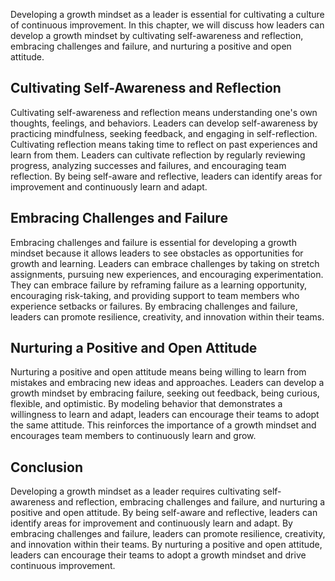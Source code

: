 
Developing a growth mindset as a leader is essential for cultivating a culture of continuous improvement. In this chapter, we will discuss how leaders can develop a growth mindset by cultivating self-awareness and reflection, embracing challenges and failure, and nurturing a positive and open attitude.

Cultivating Self-Awareness and Reflection
-----------------------------------------

Cultivating self-awareness and reflection means understanding one's own thoughts, feelings, and behaviors. Leaders can develop self-awareness by practicing mindfulness, seeking feedback, and engaging in self-reflection. Cultivating reflection means taking time to reflect on past experiences and learn from them. Leaders can cultivate reflection by regularly reviewing progress, analyzing successes and failures, and encouraging team reflection. By being self-aware and reflective, leaders can identify areas for improvement and continuously learn and adapt.

Embracing Challenges and Failure
--------------------------------

Embracing challenges and failure is essential for developing a growth mindset because it allows leaders to see obstacles as opportunities for growth and learning. Leaders can embrace challenges by taking on stretch assignments, pursuing new experiences, and encouraging experimentation. They can embrace failure by reframing failure as a learning opportunity, encouraging risk-taking, and providing support to team members who experience setbacks or failures. By embracing challenges and failure, leaders can promote resilience, creativity, and innovation within their teams.

Nurturing a Positive and Open Attitude
--------------------------------------

Nurturing a positive and open attitude means being willing to learn from mistakes and embracing new ideas and approaches. Leaders can develop a growth mindset by embracing failure, seeking out feedback, being curious, flexible, and optimistic. By modeling behavior that demonstrates a willingness to learn and adapt, leaders can encourage their teams to adopt the same attitude. This reinforces the importance of a growth mindset and encourages team members to continuously learn and grow.

Conclusion
----------

Developing a growth mindset as a leader requires cultivating self-awareness and reflection, embracing challenges and failure, and nurturing a positive and open attitude. By being self-aware and reflective, leaders can identify areas for improvement and continuously learn and adapt. By embracing challenges and failure, leaders can promote resilience, creativity, and innovation within their teams. By nurturing a positive and open attitude, leaders can encourage their teams to adopt a growth mindset and drive continuous improvement.
